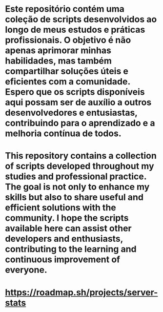 # Este repositório contém uma coleção de scripts desenvolvidos ao longo de meus estudos e práticas profissionais. O objetivo é não apenas aprimorar minhas habilidades, mas também compartilhar soluções úteis e eficientes com a comunidade. Espero que os scripts disponíveis aqui possam ser de auxílio a outros desenvolvedores e entusiastas, contribuindo para o aprendizado e a melhoria contínua de todos.
# This repository contains a collection of scripts developed throughout my studies and professional practice. The goal is not only to enhance my skills but also to share useful and efficient solutions with the community. I hope the scripts available here can assist other developers and enthusiasts, contributing to the learning and continuous improvement of everyone.

# https://roadmap.sh/projects/server-stats

